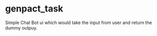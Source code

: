 # genpact_task

Simple Chat Bot ui which would take the input from user and return the dummy outpuy.
